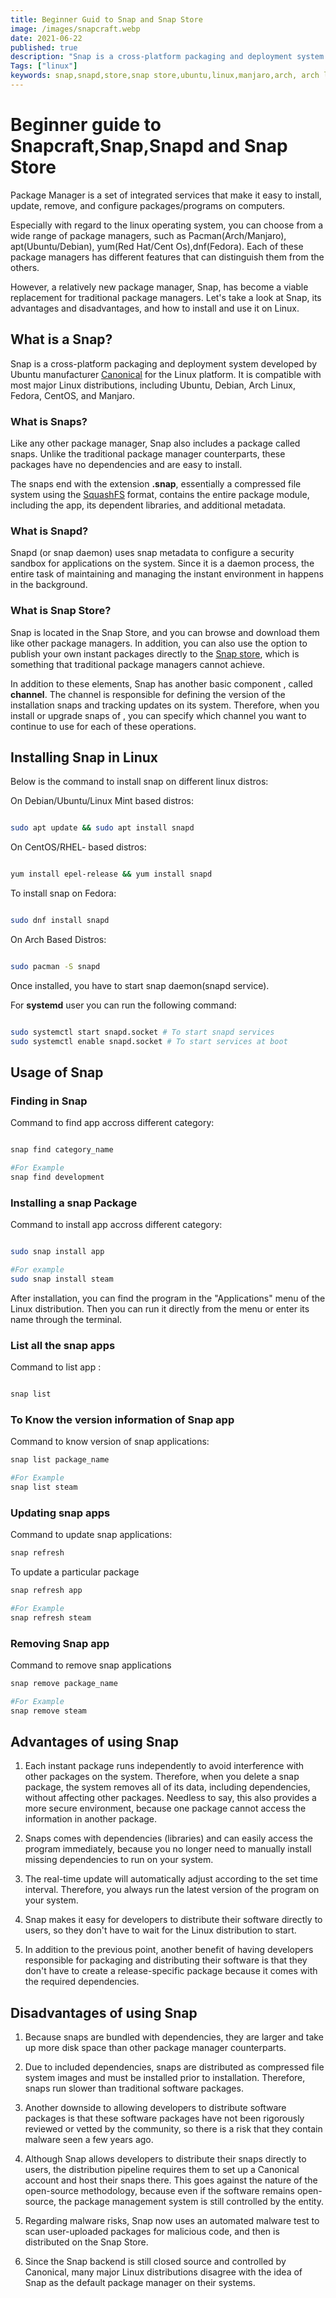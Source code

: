 ```yaml
---
title: Beginner Guid to Snap and Snap Store
image: /images/snapcraft.webp
date: 2021-06-22
published: true
description: "Snap is a cross-platform packaging and deployment system developed by  Canonical for the Linux. It is compatible with most major Linux distributions, including Ubuntu,Linux mint, Debian, Arch Linux,Fedora, CentOS, and Manjaro."
Tags: ["linux"]
keywords: snap,snapd,store,snap store,ubuntu,linux,manjaro,arch, arch linux,download,install,package,manager,aur,deb,What is,usage
---
```


# Beginner guide to Snapcraft,Snap,Snapd and Snap Store

Package Manager is a set of integrated
services that make it easy to install, update, remove, and configure
packages/programs on computers.

Especially with regard to the linux operating system, you can choose
from a wide range of package managers, such as Pacman(Arch/Manjaro), apt(Ubuntu/Debian), yum(Red Hat/Cent Os),dnf(Fedora). Each of these package managers has different
features that can distinguish them from the others.

However, a relatively new package manager, Snap, has become a
viable replacement for traditional package managers. Let's take a look at Snap, its
advantages and disadvantages, and how to install and use it on Linux.

## What is a Snap?

Snap is a cross-platform packaging and deployment system developed by Ubuntu
manufacturer [Canonical](https://canonical.com/) for the Linux platform. It is compatible with most major Linux
distributions, including Ubuntu, Debian, Arch Linux,
Fedora, CentOS, and Manjaro.

### What is Snaps?

Like any other package manager, Snap also includes a package called
snaps. Unlike the traditional package manager counterparts, these packages have no dependencies and are easy to install.

The snaps end with the extension **.snap**, essentially a compressed
file system using the [SquashFS](https://www.kernel.org/doc/html/latest/filesystems/squashfs.html) format, contains the entire
package module, including the app, its dependent libraries, and additional
metadata.

### What is Snapd?

Snapd (or snap daemon) uses snap metadata to configure a
security sandbox for applications on the system. Since it is a daemon process, the entire task of maintaining and managing the instant environment in
happens in the background.

### What is Snap Store?

Snap is located in the Snap Store, and you can browse and download them like other
package managers. In addition, you can also use the
option to publish your own instant packages directly to the [Snap store](https://snapcraft.io/store), which is
something that traditional package managers cannot achieve.

In addition to these elements, Snap has another basic component
, called **channel**. The channel is responsible for defining the version
of the installation snaps and tracking updates on its system. Therefore, when you install or upgrade snaps of
, you can specify which
channel you want to continue to use for each of these operations.

## Installing Snap in Linux

Below is the command to install snap on different linux distros:

On Debian/Ubuntu/Linux Mint based distros:

```bash

sudo apt update && sudo apt install snapd

```

On CentOS/RHEL- based distros:

```bash

yum install epel-release && yum install snapd

```

To install snap on Fedora:

```bash

sudo dnf install snapd

```

On Arch Based Distros:

```bash

sudo pacman -S snapd

```

Once installed, you have to start snap daemon(snapd service).

For **systemd** user you can run the following command:

```bash

sudo systemctl start snapd.socket # To start snapd services
sudo systemctl enable snapd.socket # To start services at boot

```

## Usage of Snap

### Finding in Snap

Command to find app accross different category:

```bash

snap find category_name

#For Example
snap find development

```

### Installing a snap Package

Command to install app accross different category:

```bash

sudo snap install app

#For example
sudo snap install steam

```

After installation, you can find the program in the "Applications" menu of the Linux distribution. Then you can run it directly from the menu or enter its name through the terminal.

### List all the snap apps

Command to list app :

```bash

snap list

```

### To Know the version information of Snap app

Command to know version of snap applications:

```bash
snap list package_name

#For Example
snap list steam
```

### Updating snap apps

Command to update snap applications:

```bash
snap refresh
```

To update a particular package

```bash
snap refresh app

#For Example
snap refresh steam
```

### Removing Snap app

Command to remove snap applications

```bash
snap remove package_name

#For Example
snap remove steam
```

## Advantages of using Snap

1. Each instant package runs independently to avoid interference with other packages on the system. Therefore, when you delete a snap package, the system removes all of its data, including dependencies, without affecting other packages. Needless to say, this also provides a more secure environment, because one package cannot access the information in another package.

2. Snaps comes with dependencies (libraries) and can easily access the program immediately, because you no longer need to manually install missing dependencies to run on your system.
3. The real-time update will automatically adjust according to the set time interval. Therefore, you always run the latest version of the program on your system.

4. Snap makes it easy for developers to distribute their software directly to users, so they don't have to wait for the Linux distribution to start.

5. In addition to the previous point, another benefit of having developers responsible for packaging and distributing their software is that they don't have to create a release-specific package because it comes with the required dependencies.

## Disadvantages of using Snap

1. Because snaps are bundled with dependencies, they are larger and take up more disk space than other package manager counterparts.

2. Due to included dependencies, snaps are distributed as compressed file system images and must be installed prior to installation. Therefore, snaps run slower than traditional software packages.

3. Another downside to allowing developers to distribute software packages is that these software packages have not been rigorously reviewed or vetted by the community, so there is a risk that they contain malware seen a few years ago.

4. Although Snap allows developers to distribute their snaps directly to users, the distribution pipeline requires them to set up a Canonical account and host their snaps there. This goes against the nature of the open-source methodology, because even if the software remains open-source, the package management system is still controlled by the entity.

5. Regarding malware risks, Snap now uses an automated malware test to scan user-uploaded packages for malicious code, and then is distributed on the Snap Store.

6. Since the Snap backend is still closed source and controlled by Canonical, many major Linux distributions disagree with the idea of Snap as the default package manager on their systems.
